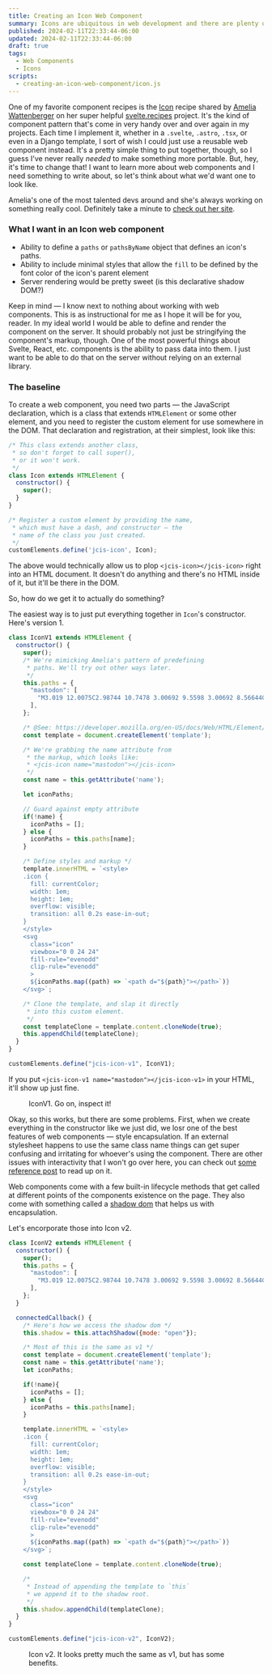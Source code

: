```yaml
---
title: Creating an Icon Web Component
summary: Icons are ubiquitous in web development and there are plenty of great examples of icon components for various frameworks. What would building an icon web component from scratch look like?
published: 2024-02-11T22:33:44-06:00
updated: 2024-02-11T22:33:44-06:00
draft: true
tags:
  - Web Components
  - Icons
scripts:
  - creating-an-icon-web-component/icon.js
---
```


One of my favorite component recipes is the [Icon](https://svelte.recipes/components/icon) recipe shared by [Amelia Wattenberger](https://wattenberger.com/) on her super helpful [svelte.recipes](https://svelte.recipes/) project. It's the kind of component pattern that's come in very handy over and over again in my projects. Each time I implement it, whether in a `.svelte`, `.astro`, `.tsx`, or even in a Django template, I sort of wish I could just use a reusable web component instead. It's a pretty simple thing to put together, though, so I guess I've never really _needed_ to make something more portable. But, hey, it's time to change that! I want to learn more about web components and I need something to write about, so let's think about what we'd want one to look like.

<p class="highlight">
  Amelia's one of the most talented devs around and she's always working on something really cool. Definitely take a minute to <a href="https://wattenberger.com" target="_blank">check out her site</a>.
</p>

### What I want in an Icon web component

- Ability to define a `paths` or `pathsByName` object that defines an icon's paths.
- Ability to include minimal styles that allow the `fill` to be defined by the font color of the icon's parent element
- Server rendering would be pretty sweet (is this declarative shadow DOM?)

Keep in mind — I know next to nothing about working with web components. This is as instructional for me as I hope it will be for you, reader. In my ideal world I would be able to define and render the component on the server. It should probably not just be stringifying the component's markup, though. One of the most powerful things about Svelte, React, etc. components is the ability to pass data into them. I just want to be able to do that on the server without relying on an external library.

### The baseline

To create a web component, you need two parts — the JavaScript declaration, which is a class that extends `HTMLElement` or some other element, and you need to register the custom element for use somewhere in the DOM. That declaration and registration, at their simplest, look like this:

```js
/* This class extends another class, 
 * so don't forget to call super(), 
 * or it won't work.
 */
class Icon extends HTMLElement {
  constructor() {
    super();
  }
}

/* Register a custom element by providing the name,
 * which must have a dash, and constructor — the 
 * name of the class you just created.
 */
customElements.define('jcis-icon', Icon);
```

The above would technically allow us to plop `<jcis-icon></jcis-icon>` right into an HTML document. It doesn't do anything and there's no HTML inside of it, but it'll be there in the DOM.

So, how do we get it to actually do something?

The easiest way is to just put everything together in `Icon`'s constructor. Here's version 1.

```js
class IconV1 extends HTMLElement {
  constructor() {
    super();
    /* We're mimicking Amelia's pattern of predefining 
     * paths. We'll try out other ways later.
     */
    this.paths = {
      "mastodon": [
        "M3.019 12.0075C2.98744 10.7478 3.00692 9.5598 3.00692 8.56644C3.00692 4.22767 5.84954 2.95597 5.84954 2.95597C7.28286 2.29767 9.74238 2.0209 12.2993 2H12.3621C14.919 2.0209 17.3801 2.29767 18.8134 2.95597C18.8134 2.95597 21.656 4.22767 21.656 8.56644C21.656 8.56644 21.6916 11.7674 21.2596 13.9898C20.9852 15.4007 18.8034 16.9446 16.2974 17.2438C14.9906 17.3999 13.7042 17.5431 12.3322 17.4802C10.0885 17.3775 8.31815 16.9446 8.31815 16.9446C8.31815 17.1631 8.33166 17.3711 8.35853 17.5655C8.44182 18.1978 8.65659 18.6604 8.96296 19C9.72944 19.8497 11.0692 19.9301 12.3577 19.9743C14.178 20.0366 15.7986 19.5254 15.7986 19.5254L15.8735 21.1712C15.8735 21.1712 14.6003 21.8548 12.3322 21.9805C11.0815 22.0493 9.52858 21.9491 7.71969 21.4704C6.18802 21.065 5.15153 20.1804 4.45091 19C3.35714 17.1573 3.08191 14.5938 3.019 12.0075ZM6.31815 16.9446V14.3967L8.79316 15.0018C8.8405 15.0134 8.95098 15.0383 9.11692 15.0723C9.40521 15.1313 9.73416 15.1908 10.0959 15.2467C10.8485 15.3628 11.6341 15.4462 12.4237 15.4823C13.4425 15.529 14.3249 15.4652 16.0603 15.2579C17.7233 15.0594 19.208 14.0622 19.2963 13.6082C19.3783 13.1861 19.4472 12.6858 19.5021 12.1261C19.5714 11.4205 19.6155 10.6558 19.6388 9.88068C19.654 9.37026 19.6582 8.93648 19.6564 8.62452L19.656 8.56644C19.656 7.1368 19.2873 6.12756 18.6928 5.40793C18.5008 5.17553 18.3004 4.99408 18.1087 4.85958C18.0183 4.79617 17.9737 4.77136 17.9787 4.77345C16.9662 4.30844 14.8859 4.02069 12.3621 3.99993H12.3156C9.77596 4.02069 7.6969 4.30836 6.66627 4.78161C6.68919 4.77136 6.64459 4.79617 6.55423 4.85958C6.36257 4.99408 6.16214 5.17553 5.97016 5.40793C5.37568 6.12756 5.00692 7.1368 5.00692 8.56644C5.00692 8.7976 5.00628 8.96339 5.00392 9.44137C4.9981 10.6238 5.00004 11.2256 5.01841 11.9589C5.07185 14.156 5.2822 15.7941 5.71797 17C5.93023 17.5874 6.19005 18.0709 6.49741 18.4507C6.37791 18.0162 6.31815 17.5142 6.31815 16.9446ZM8.08576 6.37135C8.71735 6.37135 9.22924 6.88324 9.22924 7.51482C9.22924 8.14626 8.71735 8.6583 8.08576 8.6583C7.45432 8.6583 6.94229 8.14626 6.94229 7.51482C6.94229 6.88324 7.45432 6.37135 8.08576 6.37135Z",
      ],
    };

    /* @See: https://developer.mozilla.org/en-US/docs/Web/HTML/Element/template */
    const template = document.createElement('template');

    /* We're grabbing the name attribute from
     * the markup, which looks like:
     * <jcis-icon name="mastodon"></jcis-icon>
     */
    const name = this.getAttribute('name');

    let iconPaths;

    // Guard against empty attribute
    if(!name) {
      iconPaths = [];
    } else {
      iconPaths = this.paths[name];
    }

    /* Define styles and markup */
    template.innerHTML = `<style>
    .icon {
      fill: currentColor;
      width: 1em;
      height: 1em;
      overflow: visible;
      transition: all 0.2s ease-in-out;
    }
    </style>
    <svg
      class="icon"
      viewbox="0 0 24 24"
      fill-rule="evenodd"
      clip-rule="evenodd"
      >
      ${iconPaths.map((path) => `<path d="${path}"></path>`)}
    </svg>`;

    /* Clone the template, and slap it directly
     * into this custom element.
     */
    const templateClone = template.content.cloneNode(true);
    this.appendChild(templateClone);
  }
}

customElements.define("jcis-icon-v1", IconV1);
```

If you put `<jcis-icon-v1 name="mastodon"></jcis-icon-v1>` in your HTML, it'll show up just fine.

<figure>
  <jcis-icon-v1 name="mastodon"></jcis-icon-v1>
  <figcaption>IconV1. Go on, inspect it!</figcaption>
</figure>

Okay, so this works, but there are some problems. First, when we create everything in the constructor like we just did, we losr one of the best features of web components — style encapsulation. If an external stylesheet happens to use the same class name things can get super confusing and irritating for whoever's using the component. There are other issues with interactivity that I won't go over here, you can check out [some reference post]() to read up on it.

Web components come with a few built-in lifecycle methods that get called at different points of the components existence on the page. They also come with something called a [shadow dom](https://developer.mozilla.org/en-US/docs/Web/API/Web_components/Using_shadow_DOM) that helps us with encapsulation.

Let's encorporate those into Icon v2.

```js
class IconV2 extends HTMLElement {
  constructor() {
    super();
    this.paths = {
      "mastodon": [
        "M3.019 12.0075C2.98744 10.7478 3.00692 9.5598 3.00692 8.56644C3.00692 4.22767 5.84954 2.95597 5.84954 2.95597C7.28286 2.29767 9.74238 2.0209 12.2993 2H12.3621C14.919 2.0209 17.3801 2.29767 18.8134 2.95597C18.8134 2.95597 21.656 4.22767 21.656 8.56644C21.656 8.56644 21.6916 11.7674 21.2596 13.9898C20.9852 15.4007 18.8034 16.9446 16.2974 17.2438C14.9906 17.3999 13.7042 17.5431 12.3322 17.4802C10.0885 17.3775 8.31815 16.9446 8.31815 16.9446C8.31815 17.1631 8.33166 17.3711 8.35853 17.5655C8.44182 18.1978 8.65659 18.6604 8.96296 19C9.72944 19.8497 11.0692 19.9301 12.3577 19.9743C14.178 20.0366 15.7986 19.5254 15.7986 19.5254L15.8735 21.1712C15.8735 21.1712 14.6003 21.8548 12.3322 21.9805C11.0815 22.0493 9.52858 21.9491 7.71969 21.4704C6.18802 21.065 5.15153 20.1804 4.45091 19C3.35714 17.1573 3.08191 14.5938 3.019 12.0075ZM6.31815 16.9446V14.3967L8.79316 15.0018C8.8405 15.0134 8.95098 15.0383 9.11692 15.0723C9.40521 15.1313 9.73416 15.1908 10.0959 15.2467C10.8485 15.3628 11.6341 15.4462 12.4237 15.4823C13.4425 15.529 14.3249 15.4652 16.0603 15.2579C17.7233 15.0594 19.208 14.0622 19.2963 13.6082C19.3783 13.1861 19.4472 12.6858 19.5021 12.1261C19.5714 11.4205 19.6155 10.6558 19.6388 9.88068C19.654 9.37026 19.6582 8.93648 19.6564 8.62452L19.656 8.56644C19.656 7.1368 19.2873 6.12756 18.6928 5.40793C18.5008 5.17553 18.3004 4.99408 18.1087 4.85958C18.0183 4.79617 17.9737 4.77136 17.9787 4.77345C16.9662 4.30844 14.8859 4.02069 12.3621 3.99993H12.3156C9.77596 4.02069 7.6969 4.30836 6.66627 4.78161C6.68919 4.77136 6.64459 4.79617 6.55423 4.85958C6.36257 4.99408 6.16214 5.17553 5.97016 5.40793C5.37568 6.12756 5.00692 7.1368 5.00692 8.56644C5.00692 8.7976 5.00628 8.96339 5.00392 9.44137C4.9981 10.6238 5.00004 11.2256 5.01841 11.9589C5.07185 14.156 5.2822 15.7941 5.71797 17C5.93023 17.5874 6.19005 18.0709 6.49741 18.4507C6.37791 18.0162 6.31815 17.5142 6.31815 16.9446ZM8.08576 6.37135C8.71735 6.37135 9.22924 6.88324 9.22924 7.51482C9.22924 8.14626 8.71735 8.6583 8.08576 8.6583C7.45432 8.6583 6.94229 8.14626 6.94229 7.51482C6.94229 6.88324 7.45432 6.37135 8.08576 6.37135Z",
      ],
    };
  }

  connectedCallback() {
    /* Here's how we access the shadow dom */
    this.shadow = this.attachShadow({mode: "open"});

    /* Most of this is the same as v1 */
    const template = document.createElement('template');
    const name = this.getAttribute('name');
    let iconPaths;

    if(!name){
      iconPaths = [];
    } else {
      iconPaths = this.paths[name];
    }

    template.innerHTML = `<style>
    .icon {
      fill: currentColor;
      width: 1em;
      height: 1em;
      overflow: visible;
      transition: all 0.2s ease-in-out;
    }
    </style>
    <svg
      class="icon"
      viewbox="0 0 24 24"
      fill-rule="evenodd"
      clip-rule="evenodd"
      >
      ${iconPaths.map((path) => `<path d="${path}"></path>`)}
    </svg>`;

    const templateClone = template.content.cloneNode(true);

    /* 
     * Instead of appending the template to `this`
     * we append it to the shadow root.
     */
    this.shadow.appendChild(templateClone);
  }
}

customElements.define("jcis-icon-v2", IconV2);
```



<figure>
  <jcis-icon-v2 name="mastodon"></jcis-icon-v2>
  <figcaption>Icon v2. It looks pretty much the same as v1, but has some benefits.</figcaption>
</figure>
